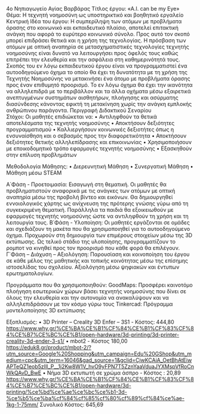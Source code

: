 4ο Νηπιαγωγείο Αγίας Βαρβάρας
Τίτλος έργου: «A.I. can be my Eye»
Θέμα: Η τεχνητή νοημοσύνη ως υποστηρικτικό και βοηθητικό εργαλείο 
Κεντρική Ιδέα του έργου: Η συμπερίληψη των ατόμων με προβλήματα όρασης στο κοινωνικό και εκπαιδευτικό πλαίσιο, αποτελεί επιτακτική ανάγκη που αφορά το ευρύτερο κοινωνικό σύνολο. Προς αυτό τον σκοπό μπορεί επιδράσει θετικά και η χρήση της τεχνολογίας. Η πρόσβαση των ατόμων με οπτική αναπηρία σε μετασχηματιστικές τεχνολογίες τεχνητής νοημοσύνης είναι δυνατό να λειτουργήσει προς όφελός τους καθώς επιτρέπει την ελευθερία και την ασφάλεια στη καθημερινότητά τους. 
Σκοπός του εν λόγω εκπαιδευτικού έργου είναι να προγραμματιστεί ένα αυτοοδηγούμενο όχημα το οποίο θα έχει τη δυνατότητα με τη χρήση της Τεχνητής Νοημοσύνης να μετακινήσει ένα άτομο με προβλήματα όρασης προς έναν επιθυμητό προορισμό. Το εν λόγω όχημα θα έχει την ικανότητα να αλληλεπιδρά με το περιβάλλον και τα άλλα οχήματα μέσω εξαιρετικά ανεπτυγμένων συστημάτων αισθητήρων, πλοήγησης και ασύρματης διασύνδεσης κάνοντας εφικτή τη μετακίνηση χωρίς την ανάγκη εμπλοκής ανθρώπινου παράγοντα. 
Περιγραφή Διδακτικού Σεναρίου	
Στόχοι: 
Οι μαθητές επιδιώκεται να:
•	Αντιληφθούν τα θετικά αποτελέσματα της τεχνητής νοημοσύνης
•	Αποκτήσουν δεξιότητες προγραμματισμού
•	Καλλιεργήσουν κοινωνικές δεξιοτήτες όπως η ενσυναίσθηση και ο σεβασμός προς την διαφορετικότητα
•	Αποκτήσουν δεξιότητες θετικής αλληλεπίδρασης και επικοινωνίας
•	Χρησιμοποιήσουν με εποικοδομητικό τρόπο εφαρμογές τεχνητής νοημοσύνης
•	Εξασκηθούν στην επίλυση προβλημάτων

Μεθοδολογία Μάθησης:
•	Διερευνητική Μάθηση
•	Συνεργατική Μάθηση
•	Μάθηση μέσω STEAM

Α΄Φάση - Προετοιμασία: Εισαγωγή στη θεματική. Οι μαθητές θα προβληματιστούν αναφορικά με τις ανάγκες των ατόμων με οπτική αναπηρία μέσω της προβολή βίντεο και εικόνων. Θα δημιουργηθεί εννοιολογικός χάρτης ως ανίχνευση της πρότερης γνώσης γύρω από τη συγκεκριμένη θεματική. Παράλληλα τα παιδιά θα εξοικειωθούν με εφαρμογές τεχνητής νοημοσύνης ώστε να αντιληφθούν τη χρήση και τη λειτουργία τους.
Β΄Φάση - Υλοποίηση: Οι μαθητές εργάζονται σε ομάδες και σχεδιάζουν τη μακέτα που θα χρησιμοποιηθεί για το αυτοοδηγούμενο όχημα. Προχωρούν στη δημιουργία των επιμέρους στοιχείων μέσω της 3D εκτύπωσης. Ως τελικό στάδιο της υλοποίησης, προγραμματίζουν το ρομποτ να κινηθεί προς τον προορισμό που κάθε φορά θα επιλέγουν. 
Γ΄Φάση – Διάχυση – Αξιολόγηση: Παρουσίαση και κοινοποίηση του έργου σε κάθε μέλος της μαθητικής και τοπικής κοινότητας μέσω της επίσημης ιστοσελίδας του σχολείου. Αξιολόγηση μέσω ψηφιακών και έντυπων ερωτηματολογίων. 

Προγράμματα που θα χρησιμοποιηθούν: 
GoodMaps: Προσφέρει καινοτόμο πλοήγηση εσωτερικών χώρων βάσει τεχνητής νοημοσύνης που δίνει σε όλους την ελευθερία και την αυτονομία να ανακαλύψουν και να αλληλεπιδράσουν με τον κόσμο γύρω τους
Tinkercad: Πρόγραμμα μοντελοποίησης 3D εκτύπωσης

Εξοπλισμός: 
•	3D Printer – Creality 3D Enfer – 3S1 - Κόστος: 444,80
https://www.why.gr/%CE%BA%CE%B1%CF%84%CE%B1%CF%83%CF%84%CE%B7%CE%BC%CE%B1/open-hardware/3d-printing/3d-printer-creality-3d-ender-3-s1/ 
•	mbot2 - Κόστος 180,00
https://eduk8.gr/product/mbot-2/?utm_source=Google%20Shopping&utm_campaign=Edu%20GShop&utm_medium=cpc&utm_term=16046&gad_source=1&gclid=CjwKCAiA_OetBhAtEiwAPTeQZ1eob5zIIl_P__1j2Kw8W1V_hvO9yFPN7T5ZznYaaVduaJYXMspVfRoCnWkQAvD_BwE 
•	Νήμα 3D εκτυπωτή σε χρώμα άσπρο - Κόστος : 20,89 
https://www.why.gr/%CE%BA%CE%B1%CF%84%CE%B1%CF%83%CF%84%CE%B7%CE%BC%CE%B1/open-hardware/3d-printing/%ce%bd%ce%ae%ce%bc%ce%b1-3d-%ce%b5%ce%ba%cf%84%cf%85%cf%80%cf%89%cf%84%ce%ae-1kg-1-75mm/ 
Συνολικό Κόστος: 645,69
